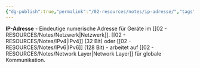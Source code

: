```yaml
---
{"dg-publish":true,"permalink":"/02-resources/notes/ip-adresse/","tags":["informatik/netzwerk/adressierung","informatik/netzwerk/internet/identifikation"],"noteIcon":"","updated":"2025-10-29T12:59:06.881+01:00"}
---
```


**IP-Adresse** - Eindeutige numerische Adresse für Geräte im [[02 - RESOURCES/Notes/Netzwerk\|Netzwerk]].
[[02 - RESOURCES/Notes/IPv4\|IPv4]] (32 Bit) oder [[02 - RESOURCES/Notes/IPv6\|IPv6]] (128 Bit) - arbeitet auf [[02 - RESOURCES/Notes/Network Layer\|Network Layer]] für globale Kommunikation.
